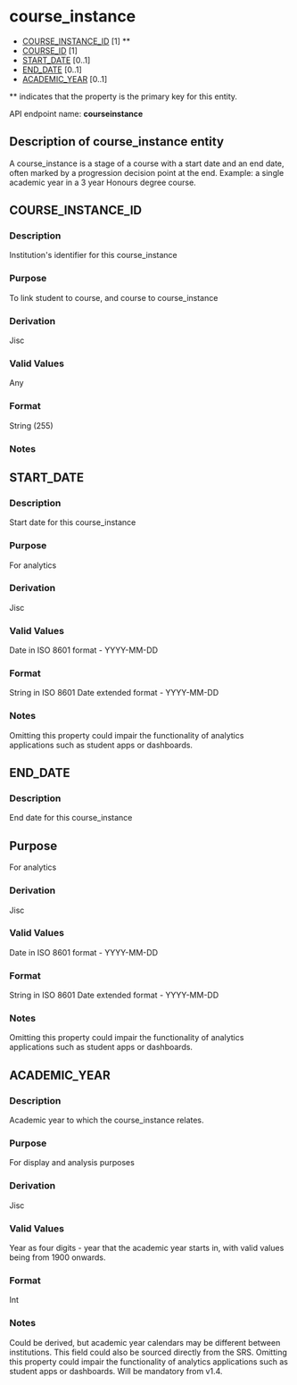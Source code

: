 # course_instance
* [COURSE_INSTANCE_ID](#course_instance_id) [1] **
* [COURSE_ID](course.md#course_id) [1]
* [START_DATE](#start_date) [0..1]
* [END_DATE](#end_date) [0..1]
* [ACADEMIC_YEAR](#academic_year) [0..1]

\** indicates that the property is the primary key for this entity.

API endpoint name: **courseinstance**

## Description of course_instance entity
A course_instance is a stage of a course with a start date and an end date, often marked by a progression decision point at the end.  Example: a single academic year in a 3 year Honours degree course.

## COURSE_INSTANCE_ID
### Description
Institution's identifier for this course_instance

### Purpose
To link student to course, and course to course_instance

### Derivation
Jisc

### Valid Values
Any

### Format
String (255)

### Notes

## START_DATE
### Description
Start date for this course_instance

### Purpose
For analytics

### Derivation
Jisc

### Valid Values
Date in ISO 8601 format - YYYY-MM-DD

### Format
String in ISO 8601 Date extended format - YYYY-MM-DD

### Notes
Omitting this property could impair the functionality of analytics applications such as student apps or dashboards.

## END_DATE
### Description
End date for this course_instance

## Purpose
For analytics

### Derivation
Jisc

### Valid Values
Date in ISO 8601 format - YYYY-MM-DD

### Format
String in ISO 8601 Date extended format - YYYY-MM-DD

### Notes
Omitting this property could impair the functionality of analytics applications such as student apps or dashboards.

## ACADEMIC_YEAR
### Description
Academic year to which the course_instance relates. 

### Purpose
For display and analysis purposes

### Derivation
Jisc

### Valid Values
Year as four digits - year that the academic year starts in, with valid values being from 1900 onwards.

### Format
Int

### Notes
Could be derived, but academic year calendars may be different between institutions. This field could also be sourced directly from the SRS.
Omitting this property could impair the functionality of analytics applications such as student apps or dashboards.
Will be mandatory from v1.4.
